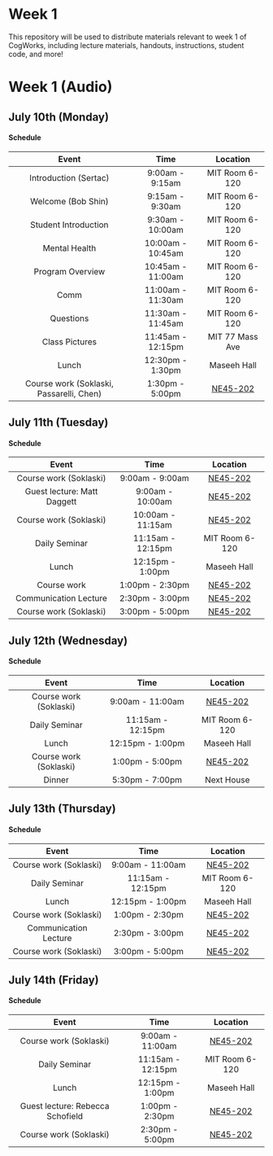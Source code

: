 # Week 1

This repository will be used to distribute materials relevant to week 1 of CogWorks, including lecture 
materials, handouts, instructions, student code, and more!

# Week 1 (Audio)
## July 10th (Monday)
#### Schedule

| Event        | Time           | Location|
| :-------------: |:-------------:|:---------:|
| Introduction (Sertac)     | 9:00am - 9:15am | MIT Room 6-120      
| Welcome (Bob Shin)     | 9:15am - 9:30am | MIT Room 6-120      
| Student Introduction        | 9:30am - 10:00am | MIT Room 6-120  
| Mental Health        | 10:00am - 10:45am | MIT Room 6-120 
| Program Overview       | 10:45am - 11:00am | MIT Room 6-120 
| Comm  | 11:00am - 11:30am | MIT Room 6-120
| Questions  | 11:30am - 11:45am | MIT Room 6-120
| Class Pictures | 11:45am - 12:15pm | MIT 77 Mass Ave
| Lunch | 12:30pm - 1:30pm | Maseeh Hall
| Course work (Soklaski, Passarelli, Chen) | 1:30pm - 5:00pm| [NE45-202](http://whereis.mit.edu/?go=NE45)


## July 11th (Tuesday)
#### Schedule

| Event        | Time           | Location|
| :-------------: |:-------------:|:---------:|
| Course work (Soklaski)| 9:00am - 9:00am| [NE45-202](http://whereis.mit.edu/?go=NE45)
| Guest lecture: Matt Daggett | 9:00am - 10:00am| [NE45-202](http://whereis.mit.edu/?go=NE45)
| Course work (Soklaski)| 10:00am - 11:15am| [NE45-202](http://whereis.mit.edu/?go=NE45)
| Daily Seminar | 11:15am - 12:15pm| MIT Room 6-120
| Lunch | 12:15pm - 1:00pm | Maseeh Hall
| Course work | 1:00pm - 2:30pm| [NE45-202](http://whereis.mit.edu/?go=NE45)
| Communication Lecture | 2:30pm - 3:00pm| [NE45-202](http://whereis.mit.edu/?go=NE45)
| Course work (Soklaski) | 3:00pm - 5:00pm| [NE45-202](http://whereis.mit.edu/?go=NE45)


## July 12th (Wednesday)
#### Schedule

| Event        | Time           | Location|
| :-------------: |:-------------:|:---------:|
| Course work (Soklaski)| 9:00am - 11:00am| [NE45-202](http://whereis.mit.edu/?go=NE45)
| Daily Seminar | 11:15am - 12:15pm| MIT Room 6-120
| Lunch | 12:15pm - 1:00pm | Maseeh Hall
| Course work (Soklaski)| 1:00pm - 5:00pm| [NE45-202](http://whereis.mit.edu/?go=NE45)
| Dinner| 5:30pm - 7:00pm| Next House


## July 13th (Thursday)
#### Schedule

| Event        | Time           | Location|
| :-------------: |:-------------:|:---------:|
| Course work (Soklaski)| 9:00am - 11:00am| [NE45-202](http://whereis.mit.edu/?go=NE45)
| Daily Seminar | 11:15am - 12:15pm| MIT Room 6-120
| Lunch | 12:15pm - 1:00pm | Maseeh Hall
| Course work (Soklaski)| 1:00pm - 2:30pm| [NE45-202](http://whereis.mit.edu/?go=NE45)
| Communication Lecture | 2:30pm - 3:00pm| [NE45-202](http://whereis.mit.edu/?go=NE45)
| Course work (Soklaski)| 3:00pm - 5:00pm| [NE45-202](http://whereis.mit.edu/?go=NE45)


## July 14th (Friday)
#### Schedule

| Event        | Time           | Location|
| :-------------: |:-------------:|:---------:|
| Course work (Soklaski)| 9:00am - 11:00am| [NE45-202](http://whereis.mit.edu/?go=NE45)
| Daily Seminar | 11:15am - 12:15pm| MIT Room 6-120
| Lunch | 12:15pm - 1:00pm | Maseeh Hall
| Guest lecture: Rebecca Schofield | 1:00pm - 2:30pm| [NE45-202](http://whereis.mit.edu/?go=NE45)
| Course work (Soklaski)| 2:30pm - 5:00pm| [NE45-202](http://whereis.mit.edu/?go=NE45)
